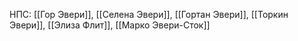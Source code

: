 НПС: [[Гор Эвери]], [[Селена Эвери]], [[Гортан Эвери]], [[Торкин Эвери]], [[Элиза Флит]], [[Марко Эвери-Сток]]

